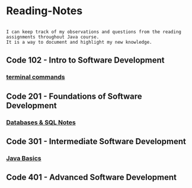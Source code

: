 # Reading-Notes

```

I can keep track of my observations and questions from the reading assignments throughout Java course.
It is a way to document and highlight my new knowledge.

```

## Code 102 - Intro to Software Development

### [terminal commands](terminal.md)

## Code 201 - Foundations of Software Development

### [Databases & SQL Notes](sql-notes.md)

## Code 301 - Intermediate Software Development

### [Java Basics](Java_Basics.md)

## Code 401 - Advanced Software Development
